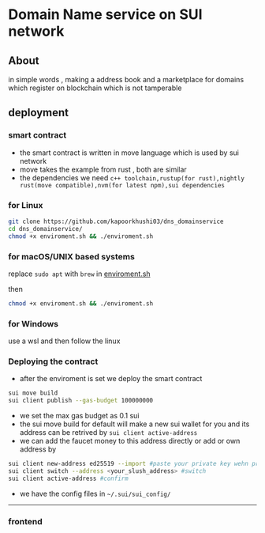 # Domain Name service on SUI network

## About
in simple words , making a address book and a marketplace for domains which register on blockchain which is not tamperable 

## deployment

### smart contract
- the smart contract is written in move language which is used by sui network
- move takes the example from rust , both are similar
- the dependencies we need ```c++ toolchain,rustup(for rust),nightly rust(move compatible),nvm(for latest npm),sui dependencies```

### for Linux
```bash
git clone https://github.com/kapoorkhushi03/dns_domainservice
cd dns_domainservice/
chmod +x enviroment.sh && ./enviroment.sh
```
### for macOS/UNIX based systems
replace ```sudo apt``` with ```brew``` in [enviroment.sh](enviroment.sh)

then
```bash
chmod +x enviroment.sh && ./enviroment.sh
```
### for Windows
use a wsl and then follow the linux 

### Deploying the contract
- after the enviroment is set we deploy the smart contract
```bash
sui move build
sui client publish --gas-budget 100000000
```
- we set the max gas budget as 0.1 sui
- the sui move build for default will make a  new sui wallet for you and its address can be retrived by ```sui client active-address```
- we can add the faucet money to this address directly or add or own address by
```bash
sui client new-address ed25519 --import #paste your private key wehn prompted
sui client switch --address <your_slush_address> #switch
sui client active-address #confirm
```
- we have the config files in ```~/.sui/sui_config/```

---
### frontend
